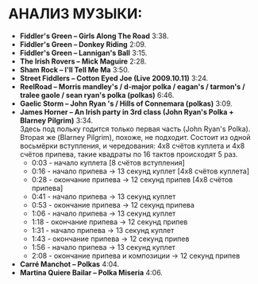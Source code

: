 АНАЛИЗ МУЗЫКИ:
==============
- **Fiddler's Green – Girls Along The Road** 3:38.
- **Fiddler's Green – Donkey Riding** 2:09.
- **Fiddler's Green – Lannigan's Ball** 3:15.
- **The Irish Rovers – Mick Maguire** 2:28.
- **Sham Rock – I'll Tell Me Ma** 3:50.
- **Street Fiddlers – Cotton Eyed Joe (Live 2009.10.11)** 3:24.
- **ReelRoad – Morris mandley's / d-major polka / eagan's / tarmon's / tralee gaole / sean ryan's polka (polkas)** 6:46.
- **Gaelic Storm – John Ryan 's / Hills of Connemara (polkas)** 3:09.
- **James Horner – An Irish party in 3rd class (John Ryan's Polka + Blarney Pilgrim)** 3:34.  
  Здесь под польку годится только первая часть (John Ryan's Polka). Вторая же (Blarney Pilgrim), похоже, не подходит. Состоит из одной восьмёрки вступления, и чередования:  4x8 счётов куплета и 4x8 счётов припева, такие квадраты по 16 тактов происходят 5 раз.  
  - 0:03 - начало куплета [8 счётов вступления]
  - 0:16 - начало припева -> 13 секунд куплет [4x8 счётов куплета]
  - 0:28 - окончание припева -> 12 секунд припев [4x8 счётов припева]
  - 0:41 - начало припева -> 13 секунд куплет
  - 0:53 - окончание припева -> 12 секунд припева
  - 1:06 - начало припева -> 13 секунд куплет
  - 1:18 - окончание припева -> 12 секунд припев
  - 1:31 - начало припева -> 13 секунд куплет
  - 1:43 - окончание припева -> 12 секунд припев
  - 1:56 - начало припева -> 13 секунд куплет
  - 2:08 - окончание припева и композиции -> 12 секунд припев
- **Carré Manchot – Polkas** 4:04.
- **Martina Quiere Bailar – Polka Miseria** 4:06.
